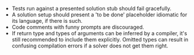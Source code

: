 - Tests run against a presented solution stub should fail gracefully.
- A solution setup should present a 'to be done' placeholder idiomatic for its language, if there is such.
- Code comments with funny prompts are discouraged.
- If return type and types of arguments can be inferred by a compiler, it's still recommended to include them explicitly. Omitted  types can result in confusing compilation errors if a solver does not get them right.